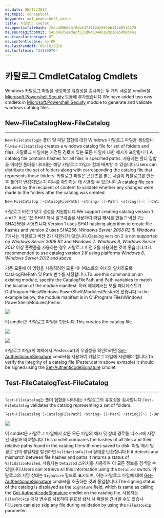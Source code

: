 ```yaml
---
ms.date: 06/12/2017
ms.topic: conceptual
keywords: wmf,powershell,setup
title: 카탈로그 cmdlet
ms.openlocfilehash: 7eaca09667af0eb5d719f23e987bb112e8514978
ms.sourcegitcommit: 54534635eedacf531d8d6344019dc16a50b8b441
ms.translationtype: HT
ms.contentlocale: ko-KR
ms.lasthandoff: 05/16/2018
ms.locfileid: "34189070"
---
```

# <a name="catalog-cmdlets"></a><span data-ttu-id="366ed-103">카탈로그 Cmdlet</span><span class="sxs-lookup"><span data-stu-id="366ed-103">Catalog Cmdlets</span></span>

<span data-ttu-id="366ed-104">Windows 카탈로그 파일을 생성하고 유효성을 검사하는 두 개의 새로운 cmdlet을 [Microsoft.Powershell.Secuity](https://technet.microsoft.com/en-us/library/hh847877.aspx) 모듈에 추가했습니다.</span><span class="sxs-lookup"><span data-stu-id="366ed-104">We have added two new cmdlets in [Microsoft.Powershell.Secuity](https://technet.microsoft.com/en-us/library/hh847877.aspx) module to generate and validate windows catalog files.</span></span>

## <a name="new-filecatalog"></a><span data-ttu-id="366ed-105">New-FileCatalog</span><span class="sxs-lookup"><span data-stu-id="366ed-105">New-FileCatalog</span></span>
--------------------------------

<span data-ttu-id="366ed-106">`New-FileCatalog`는 폴더 및 파일 집합에 대한 Windows 카탈로그 파일을 생성합니다.</span><span class="sxs-lookup"><span data-stu-id="366ed-106">`New-FileCatalog` creates a windows catalog file for set of folders and files.</span></span> <span data-ttu-id="366ed-107">카탈로그 파일에는 지정된 경로에 있는 모든 파일에 대한 해시가 포함됩니다.</span><span class="sxs-lookup"><span data-stu-id="366ed-107">A catalog file contains hashes for all files in specified paths.</span></span> <span data-ttu-id="366ed-108">사용자는 폴더 집합을 이러한 폴더를 나타내는 해당 카탈로그 파일과 함께 배포할 수 있습니다.</span><span class="sxs-lookup"><span data-stu-id="366ed-108">Users can distribute the set of folders along with corresponding the catalog file that represents those folders.</span></span> <span data-ttu-id="366ed-109">카탈로그 파일은 콘텐츠를 받는 사람이 카탈로그를 만든 후 폴더가 변경되었는지 여부를 확인하는 데 사용할 수 있습니다.</span><span class="sxs-lookup"><span data-stu-id="366ed-109">A catalog file can be used by the recipient of content to validate whether any changes were made to the folders after the catalog was created.</span></span>

```powershell
New-FileCatalog [-CatalogFilePath] <string> [[-Path] <string[]>] [-CatalogVersion <int>] [-WhatIf] [-Confirm] [<CommonParameters>]
```
<span data-ttu-id="366ed-110">카탈로그 버전 1 및 2 생성을 지원합니다.</span><span class="sxs-lookup"><span data-stu-id="366ed-110">We support creating catalog version 1 and 2.</span></span> <span data-ttu-id="366ed-111">버전 1은 SHA1 해시 알고리즘을 사용하여 파일 해시를 만들고 버전 2는 SHA256을 사용합니다.</span><span class="sxs-lookup"><span data-stu-id="366ed-111">Version 1 uses SHA1 hashing algorithm to create file hashes and version 2 uses SHA256.</span></span> <span data-ttu-id="366ed-112">*Windows Server 2008 R2* 및 *Windows 7*에서는 카탈로그 버전 2가 지원되지 않습니다.</span><span class="sxs-lookup"><span data-stu-id="366ed-112">Catalog version 2 is not supported on *Windows Server 2008 R2* and *Windows 7*.</span></span> <span data-ttu-id="366ed-113">*Windows 8*, *Windows Server 2012* 이상 플랫폼을 사용하는 경우 카탈로그 버전 2를 사용하는 것이 좋습니다.</span><span class="sxs-lookup"><span data-stu-id="366ed-113">It is recommended to use catalog version 2 if using platforms *Windows 8*, *Windows Server 2012* and above.</span></span>

<span data-ttu-id="366ed-114">기존 모듈에 이 명령을 사용하려면 모듈 매니페스트의 위치와 일치하도록 CatalogFilePath 및 Path 변수를 지정합니다.</span><span class="sxs-lookup"><span data-stu-id="366ed-114">To use this command on an existing module, specify the CatalogFilePath and Path variables to match the location of the module manifest.</span></span> <span data-ttu-id="366ed-115">아래 예제에서는 모듈 매니페스트가 C:\Program Files\Windows PowerShell\Modules\Pester에 있습니다.</span><span class="sxs-lookup"><span data-stu-id="366ed-115">In the example below, the module manifest is in C:\Program Files\Windows PowerShell\Modules\Pester.</span></span>

![](../images/NewFileCatalog.jpg)

<span data-ttu-id="366ed-116">이 cmdlet은 카탈로그 파일을 만듭니다.</span><span class="sxs-lookup"><span data-stu-id="366ed-116">This creates the catalog file.</span></span>

![](../images/CatalogFile1.jpg)

![](../images/CatalogFile2.jpg)

<span data-ttu-id="366ed-117">카탈로그 파일(위 예제에서 Pester.cat)의 무결성을 확인하려면 [Set-AuthenticodeSignature](https://technet.microsoft.com/library/hh849819.aspx) cmdlet을 사용하여 카탈로그 파일에 서명해야 합니다.</span><span class="sxs-lookup"><span data-stu-id="366ed-117">To verify the integrity of a catalog file (Pester.cat in above exmaple) it should be signed using the [Set-AuthenticodeSignature](https://technet.microsoft.com/library/hh849819.aspx) cmdlet.</span></span>


## <a name="test-filecatalog"></a><span data-ttu-id="366ed-118">Test-FileCatalog</span><span class="sxs-lookup"><span data-stu-id="366ed-118">Test-FileCatalog</span></span>
--------------------------------

<span data-ttu-id="366ed-119">`Test-FileCatalog`는 폴더 집합을 나타내는 카탈로그의 유효성을 검사합니다.</span><span class="sxs-lookup"><span data-stu-id="366ed-119">`Test-FileCatalog` validates the catalog representing a set of folders.</span></span>

```powershell
Test-FileCatalog [-CatalogFilePath] <string> [[-Path] <string[]>] [-Detailed] [-FilesToSkip <string[]>] [-WhatIf] [-Confirm] [<CommonParameters>]
```

![](../images/TestFileCatalog.jpg)

<span data-ttu-id="366ed-120">이 cmdlet은 카탈로그 파일에서 찾은 모든 파일의 해시 및 상대 경로를 디스크에 저장된 내용과 비교합니다.</span><span class="sxs-lookup"><span data-stu-id="366ed-120">This cmdlet compares the hashes of all files and their relative paths found in the catalog file with ones saved to disk.</span></span> <span data-ttu-id="366ed-121">파일 해시 및 경로 간의 불일치를 발견하면 `ValidationFailed` 상태를 반환합니다.</span><span class="sxs-lookup"><span data-stu-id="366ed-121">If it detects any mismatch between file hashes and paths it returns a status of `ValidationFailed`.</span></span>
<span data-ttu-id="366ed-122">사용자는 `Detailed` 스위치를 사용하여 이 모든 정보를 검색할 수 있습니다.</span><span class="sxs-lookup"><span data-stu-id="366ed-122">Users can retrieve all this information using the `Detailed` switch.</span></span> <span data-ttu-id="366ed-123">카탈로그의 서명 상태는 `Signature` 필드로 표시되며, 이는 카탈로그 파일에 대해 [Get-AuthenticodeSignature](https://technet.microsoft.com/en-us/library/hh849805.aspx) cmdlet을 호출하는 것과 동일합니다.</span><span class="sxs-lookup"><span data-stu-id="366ed-123">The signing status of the catalog is displayed as the `Signature` field, which is same as calling the [Get-AuthenticodeSignature](https://technet.microsoft.com/en-us/library/hh849805.aspx) cmdlet on the catalog file.</span></span>
<span data-ttu-id="366ed-124">사용자는 `FilesToSkip` 매개 변수를 사용하여 유효성 검사 시 파일을 건너뛸 수도 있습니다.</span><span class="sxs-lookup"><span data-stu-id="366ed-124">Users can also skip any file during validation by using the `FilesToSkip` parameter.</span></span>
